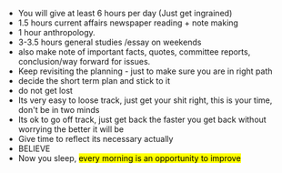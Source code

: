 -  You will give at least 6 hours per day (Just get ingrained)
-  1.5 hours current affairs newspaper reading + note making
-  1 hour anthropology.
-  3-3.5 hours general studies /essay on weekends
- also make note of important facts, quotes, committee reports, conclusion/way forward for issues.
- Keep revisiting the planning - just to make sure you are in right path 
- decide the short term plan and stick to it
- do not get lost
- Its very easy to loose track, just get your shit right, this is your time, don't be in two minds
- Its ok to go off track, just get back the faster you get back without worrying the better it will be
- Give time to reflect its necessary actually
- BELIEVE
- Now you sleep, <mark style="background: FFFF2E;">every morning is an opportunity to improve</mark>
